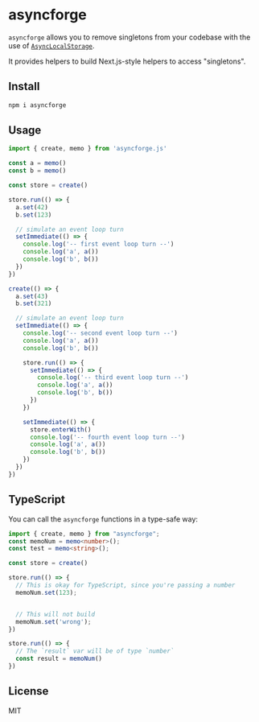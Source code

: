 # asyncforge

`asyncforge` allows you to remove singletons from your codebase with the
use of [`AsyncLocalStorage`](https://nodejs.org/api/async_context.html#class-asynclocalstorage).

It provides helpers to build Next.js-style helpers to access "singletons". 

## Install

```sh
npm i asyncforge
```

## Usage

```js
import { create, memo } from 'asyncforge.js'

const a = memo()
const b = memo()

const store = create()

store.run(() => {
  a.set(42)
  b.set(123)

  // simulate an event loop turn
  setImmediate(() => {
    console.log('-- first event loop turn --')
    console.log('a', a())
    console.log('b', b())
  })
})

create(() => {
  a.set(43)
  b.set(321)

  // simulate an event loop turn
  setImmediate(() => {
    console.log('-- second event loop turn --')
    console.log('a', a())
    console.log('b', b())

    store.run(() => {
      setImmediate(() => {
        console.log('-- third event loop turn --')
        console.log('a', a())
        console.log('b', b())
      })
    })

    setImmediate(() => {
      store.enterWith()
      console.log('-- fourth event loop turn --')
      console.log('a', a())
      console.log('b', b())
    })
  })
})
```

## TypeScript

You can call the `asyncforge` functions in a type-safe way:

```ts
import { create, memo } from "asyncforge";
const memoNum = memo<number>();
const test = memo<string>();

const store = create()

store.run(() => {
  // This is okay for TypeScript, since you're passing a number
  memoNum.set(123);


  // This will not build
  memoNum.set('wrong');
})

store.run(() => {
  // The `result` var will be of type `number`
  const result = memoNum()
})
```

## License

MIT
